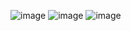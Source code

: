 ![image](https://github.com/BugMasterZ3/cppNotes/assets/113817074/0bc692e4-239e-4a9e-bcde-c7f2ff3be9bb)
![image](https://github.com/BugMasterZ3/cppNotes/assets/113817074/5caf7f2e-5f1f-4220-924f-fa6cc7f4fbac)
![image](https://github.com/BugMasterZ3/cppNotes/assets/113817074/e0aab026-84b9-45cc-86c2-634d15220288)

